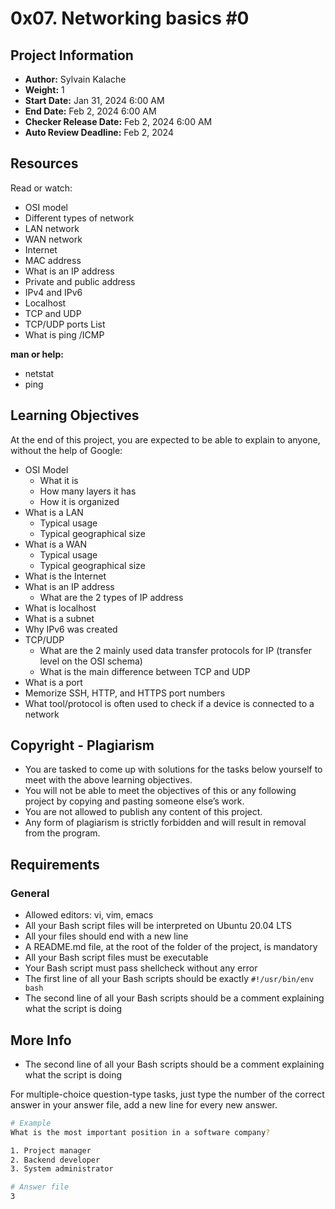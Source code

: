 # 0x07. Networking basics #0

## Project Information

- **Author:** Sylvain Kalache
- **Weight:** 1
- **Start Date:** Jan 31, 2024 6:00 AM
- **End Date:** Feb 2, 2024 6:00 AM
- **Checker Release Date:** Feb 2, 2024 6:00 AM
- **Auto Review Deadline:** Feb 2, 2024

## Resources

Read or watch:

- OSI model
- Different types of network
- LAN network
- WAN network
- Internet
- MAC address
- What is an IP address
- Private and public address
- IPv4 and IPv6
- Localhost
- TCP and UDP
- TCP/UDP ports List
- What is ping /ICMP

**man or help:**

- netstat
- ping

## Learning Objectives

At the end of this project, you are expected to be able to explain to anyone, without the help of Google:

- OSI Model
  - What it is
  - How many layers it has
  - How it is organized
- What is a LAN
  - Typical usage
  - Typical geographical size
- What is a WAN
  - Typical usage
  - Typical geographical size
- What is the Internet
- What is an IP address
  - What are the 2 types of IP address
- What is localhost
- What is a subnet
- Why IPv6 was created
- TCP/UDP
  - What are the 2 mainly used data transfer protocols for IP (transfer level on the OSI schema)
  - What is the main difference between TCP and UDP
- What is a port
- Memorize SSH, HTTP, and HTTPS port numbers
- What tool/protocol is often used to check if a device is connected to a network

## Copyright - Plagiarism

- You are tasked to come up with solutions for the tasks below yourself to meet with the above learning objectives.
- You will not be able to meet the objectives of this or any following project by copying and pasting someone else’s work.
- You are not allowed to publish any content of this project.
- Any form of plagiarism is strictly forbidden and will result in removal from the program.

## Requirements

### General

- Allowed editors: vi, vim, emacs
- All your Bash script files will be interpreted on Ubuntu 20.04 LTS
- All your files should end with a new line
- A README.md file, at the root of the folder of the project, is mandatory
- All your Bash script files must be executable
- Your Bash script must pass shellcheck without any error
- The first line of all your Bash scripts should be exactly `#!/usr/bin/env bash`
- The second line of all your Bash scripts should be a comment explaining what the script is doing

## More Info

- The second line of all your Bash scripts should be a comment explaining what the script is doing

For multiple-choice question-type tasks, just type the number of the correct answer in your answer file, add a new line for every new answer.

```bash
# Example
What is the most important position in a software company?

1. Project manager
2. Backend developer
3. System administrator
```

```bash
# Answer file
3
